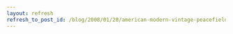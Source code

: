 ```yaml
---
layout: refresh
refresh_to_post_id: /blog/2008/01/20/american-modern-vintage-peacefield-info-gets-redesigned/index
---
```


